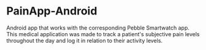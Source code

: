 # PainApp-Android

Android app that works with the corresponding Pebble Smartwatch app.
This medical application was made to track a patient's subjective pain levels throughout the day and log it in relation to their activity levels.
